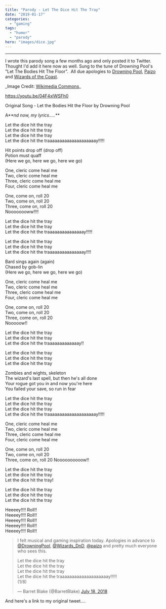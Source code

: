 ```yaml
---
title: "Parody - Let The Dice Hit The Tray"
date: "2019-01-17"
categories: 
  - "gaming"
tags: 
  - "humor"
  - "parody"
hero: "images/dice.jpg"
---
```


* * *

I wrote this parody song a few months ago and only posted it to Twitter. Thought I'd add it here now as well. Sung to the tune of Drowning Pool's "Let The Bodies Hit The Floor".  All due apologies to [Drowning Pool](http://drowningpool.com/), [Paizo](https://paizo.com/pathfinder/rpg) and [Wizards of the Coast](http://dnd.wizards.com/).

\_Image Credit: [Wikimedia Commons](https://commons.wikimedia.org/wiki/File:White_RPG_dice_including_a_d4,_d6,_d8,_d10,_d12,_and_a_d20.jpg)\_

https://youtu.be/04F4xlWSFh0

Original Song - Let the Bodies Hit the Floor by Drowning Pool

A**_nd now, my lyrics....._**

Let the dice hit the tray  
Let the dice hit the tray  
Let the dice hit the tray  
Let the dice hit the traaaaaaaaaaaaaaaaaaaay!!!!!

Hit points drop off (drop off)  
Potion must quaff  
(Here we go, here we go, here we go)

One, cleric come heal me  
Two, cleric come heal me  
Three, cleric come heal me  
Four, cleric come heal me

One, come on, roll 20  
Two, come on, roll 20  
Three, come on, roll 20    
Noooooooww!!!!

Let the dice hit the tray  
Let the dice hit the tray  
Let the dice hit the traaaaaaaaaaaaaaay!!!!!

Let the dice hit the tray  
Let the dice hit the tray  
Let the dice hit the traaaaaaaaaaaaaaay!!!!

Bard sings again (again)  
Chased by gob-lin  
(Here we go, here we go, here we go)

One, cleric come heal me  
Two, cleric come heal me  
Three, cleric come heal me  
Four, cleric come heal me

One, come on, roll 20  
Two, come on, roll 20  
Three, come on, roll 20  
Nooooow!!

Let the dice hit the tray  
Let the dice hit the tray  
Let the dice hit the traaaaaaaaaaaaay!!

Let the dice hit the tray  
Let the dice hit the tray  
Let the dice hit the tray

Zombies and wights, skeleton  
The wizard's last spell, but then he's all done  
Your rogue got you in and now you're here  
You failed your save, so run in fear

Let the dice hit the tray  
Let the dice hit the tray  
Let the dice hit the tray  
Let the dice hit the traaaaaaaaaaaaaaaaaaaay!!!!!

One, cleric come heal me  
Two, cleric come heal me  
Three, cleric come heal me  
Four, cleric come heal me

One, come on, roll 20  
Two, come on, roll 20  
Three, come on, roll 20 Noooooooooow!!

Let the dice hit the tray  
Let the dice hit the tray  
Let the dice hit the tray!

Let the dice hit the tray  
Let the dice hit the tray  
Let the dice hit the tray

Heeeey!!!! Roll!!  
Heeeey!!!! Roll!!  
Heeeey!!!! Roll!!  
Heeeey!!!! Roll!!  
Heeeey!!!! Roll!!

> I felt musical and gaming inspiration today. Apologies in advance to [@DrowningPool](https://twitter.com/DrowningPool?ref_src=twsrc%5Etfw), [@Wizards\_DnD](https://twitter.com/Wizards_DnD?ref_src=twsrc%5Etfw), [@paizo](https://twitter.com/paizo?ref_src=twsrc%5Etfw) and pretty much everyone who sees this.
> 
> Let the dice hit the tray  
> Let the dice hit the tray  
> Let the dice hit the tray  
> Let the dice hit the traaaaaaaaaaaaaaaaaaaay!!!!!  
> (1/8)
> 
> — Barret Blake (@BarretBlake) [July 18, 2018](https://twitter.com/BarretBlake/status/1019692719336288257?ref_src=twsrc%5Etfw)

And here's a link to my original tweet....

